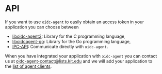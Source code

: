 # API
If you want to use ```oidc-agent``` to easily obtain an access token in your
application you can choose between 
- [liboidc-agent3](api-c.md#liboidc-agent3): Library for the C programming language,
- [liboidcagent-go](api-go.md#liboidcagent-go): Library for the Go programming language,
- [IPC-API](api-ipc.md#ipc-api): Communicate directly with ```oidc-agent```.

When you have integrated your application with `oidc-agent` you can contact us
at [oidc-agent-contact@lists.kit.edu](mailto:oidc-agent-contact@lists.kit.edu) and we will add your application to the [list
of agent clients](oidc-token.md#other-agent-clients).
